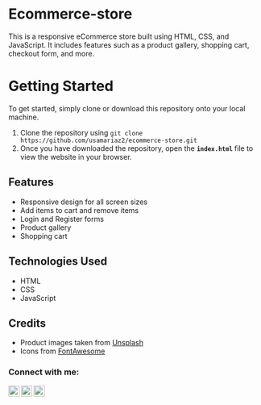 # Ecommerce-store
This is a responsive eCommerce store built using HTML, CSS, and JavaScript. It includes features such as a product gallery, shopping cart, checkout form, and more.

# Getting Started
To get started, simply clone or download this repository onto your local machine.

1. Clone the repository using `git clone https://github.com/usamariaz2/ecommerce-store.git`
2. Once you have downloaded the repository, open the <b>  `index.html` </b> file to view the website in your browser.
## Features

- Responsive design for all screen sizes
- Add items to cart and remove items
- Login and Register forms
- Product gallery
- Shopping cart

## Technologies Used

- HTML
- CSS
- JavaScript

## Credits
- Product images taken from [Unsplash](https://unsplash.com/)
- Icons from [FontAwesome](https://fontawesome.com/)

### Connect with me:

[<img align="left" alt="WhatsApp" width="22px" src="https://img.icons8.com/color/48/000000/whatsapp--v1.png" />](https://wa.me/923421259606)

[<img align="left" alt="LinkedIn" width="22px" src="https://img.icons8.com/color/48/000000/linkedin.png" />](https://www.linkedin.com/mwlite/in/usamariazur)

[<img align="left" alt="Twitter" width="22px" src="https://img.icons8.com/color/48/000000/twitter.png" />](https://mobile.twitter.com/Usama_Crypto)

<br />


